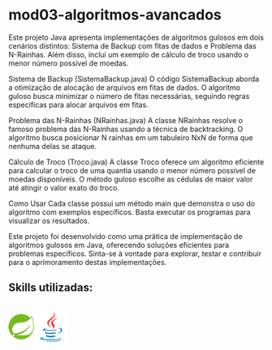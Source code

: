 # mod03-algoritmos-avancados

Este projeto Java apresenta implementações de algoritmos gulosos em dois cenários distintos: Sistema de Backup com fitas de dados e Problema das N-Rainhas. Além disso, inclui um exemplo de cálculo de troco usando o menor número possível de moedas.

Sistema de Backup (SistemaBackup.java)
O código SistemaBackup aborda a otimização de alocação de arquivos em fitas de dados. O algoritmo guloso busca minimizar o número de fitas necessárias, seguindo regras específicas para alocar arquivos em fitas.

Problema das N-Rainhas (NRainhas.java)
A classe NRainhas resolve o famoso problema das N-Rainhas usando a técnica de backtracking. O algoritmo busca posicionar N rainhas em um tabuleiro NxN de forma que nenhuma delas se ataque.

Cálculo de Troco (Troco.java)
A classe Troco oferece um algoritmo eficiente para calcular o troco de uma quantia usando o menor número possível de moedas disponíveis. O método guloso escolhe as cédulas de maior valor até atingir o valor exato do troco.

Como Usar
Cada classe possui um método main que demonstra o uso do algoritmo com exemplos específicos. Basta executar os programas para visualizar os resultados.

Este projeto foi desenvolvido como uma prática de implementação de algoritmos gulosos em Java, oferecendo soluções eficientes para problemas específicos. Sinta-se à vontade para explorar, testar e contribuir para o aprimoramento destas implementações.

## Skills utilizadas:
<div style="display: inline_block"><br>
   <img align="center" alt="Spring" height="50" width="50" src="https://raw.githubusercontent.com/devicons/devicon/master/icons/spring/spring-original.svg">
  <img align="center" alt="Spring" height="60" width="60" src="https://raw.githubusercontent.com/devicons/devicon/master/icons/java/java-original.svg">
